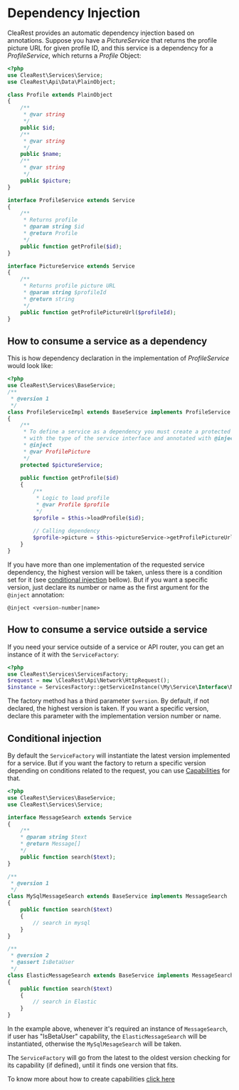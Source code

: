 # Dependency Injection

CleaRest provides an automatic dependency injection based on annotations.
Suppose you have a *PictureService* that returns the profile picture URL for given profile ID,
and this service is a dependency for a *ProfileService*, which returns a *Profile* Object:

```php
<?php
use CleaRest\Services\Service;
use CleaRest\Api\Data\PlainObject;

class Profile extends PlainObject
{
    /**
     * @var string 
     */
    public $id;
    /**
     * @var string
     */
    public $name;
    /**
     * @var string
     */
    public $picture;
}

interface ProfileService extends Service
{
    /**
     * Returns profile
     * @param string $id
     * @return Profile
     */
    public function getProfile($id);
}

interface PictureService extends Service
{
    /**
     * Returns profile picture URL
     * @param string $profileId
     * @return string
     */
    public function getProfilePictureUrl($profileId);
}
```

## How to consume a service as a dependency

This is how dependency declaration in the implementation of *ProfileService* would look like:
```php
<?php
use CleaRest\Services\BaseService;
/**
 * @version 1 
 */
class ProfileServiceImpl extends BaseService implements ProfileService
{
    /**
     * To define a service as a dependency you must create a protected or public attribute
     * with the type of the service interface and annotated with @inject 
     * @inject 
     * @var ProfilePicture   
     */
    protected $pictureService;
    
    public function getProfile($id)
    {
        /**
         * Logic to load profile 
         * @var Profile $profile 
         */
        $profile = $this->loadProfile($id);
        
        // Calling dependency
        $profile->picture = $this->pictureService->getProfilePictureUrl($id);
    }
}
```

If you have more than one implementation of the requested service dependency, the highest version will be taken,
unless there is a condition set for it (see [conditional injection](#conditional-injection) bellow).
But if you want a specific version, just declare its number or name as the first argument for the `@inject` annotation:
```
@inject <version-number|name>
```

## How to consume a service outside a service

If you need your service outside of a service or API router, you can get an instance of it with the `ServiceFactory`:
```php
<?php
use CleaRest\Services\ServicesFactory;
$request = new \CleaRest\Api\Network\HttpRequest();
$instance = ServicesFactory::getServiceInstance(\My\Service\Interface\Name::class, $request);
```

The factory method has a third parameter `$version`. By default, if not declared, the highest version is taken.
If you want a specific version, declare this parameter with the implementation version number or name.

## Conditional injection

By default the `ServiceFactory` will instantiate the latest version implemented for a service.
But if you want the factory to return a specific version depending on conditions related to the request,
you can use [Capabilities](capabilities.md) for that.

```php
<?php
use CleaRest\Services\BaseService;
use CleaRest\Services\Service;

interface MessageSearch extends Service
{
    /**
    * @param string $text
    * @return Message[]
    */
    public function search($text);
}

/**
 * @version 1 
 */
class MySqlMessageSearch extends BaseService implements MessageSearch
{
    public function search($text)
    {
        // search in mysql
    }
}

/**
 * @version 2
 * @assert IsBetaUser
 */
class ElasticMessageSearch extends BaseService implements MessageSearch
{
    public function search($text)
    {
        // search in Elastic
    }
}
```

In the example above, whenever it's required an instance of `MessageSearch`,
 if user has "IsBetaUser" capability, the `ElasticMessageSearch` will be instantiated,
otherwise the `MySqlMesageSearch` will be taken.

The `ServiceFactory` will go from the latest to the oldest version checking for its capability (if defined),
until it finds one version that fits.

To know more about how to create capabilities [click here](capabilities.md#how-to-write-a-capability)
